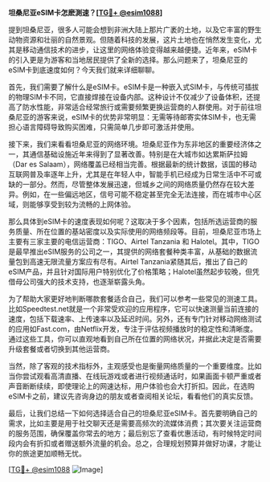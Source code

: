 **坦桑尼亚eSIM卡怎麽測速？[[TG💪+ @esim1088](https://t.me/s/esim1088)]**

提到坦桑尼亚，很多人可能会想到非洲大陆上那片广袤的土地，以及它丰富的野生动物资源和壮丽的自然景观。但随着科技的发展，这片土地也在悄然发生变化，尤其是移动通信技术的进步，让这里的网络体验变得越来越便捷。近年来，eSIM卡的引入更是为游客和当地居民提供了全新的选择。那么问题来了，坦桑尼亚的eSIM卡到底速度如何？今天我们就来详细聊聊。

首先，我们需要了解什么是eSIM卡。eSIM卡是一种嵌入式SIM卡，与传统可插拔的物理SIM卡不同，它直接焊接在设备内部。这种设计不仅减少了设备体积，还提高了防水性能，非常适合经常旅行或需要频繁更换运营商的人群使用。对于前往坦桑尼亚的游客来说，eSIM卡的优势非常明显：无需等待邮寄实体SIM卡，也无需担心语言障碍导致购买困难，只需简单几步即可激活并使用。

接下来，我们来看看坦桑尼亚的网络环境。坦桑尼亚作为东非地区的重要经济体之一，其通信基础设施近年来得到了显著改善。特别是在大城市如达累斯萨拉姆（Dar es Salaam），网络覆盖已经相当完善。根据最新的统计数据，该国的移动互联网普及率逐年上升，尤其是在年轻人中，智能手机已经成为日常生活中不可或缺的一部分。然而，尽管整体发展迅速，但城乡之间的网络质量仍然存在较大差异。例如，在一些偏远地区，信号可能不稳定甚至完全无法连接，而在城市中心区域，则能够享受到较为流畅的上网体验。

那么具体到eSIM卡的速度表现如何呢？这取决于多个因素，包括所选运营商的服务质量、所在位置的基站密度以及实际使用的网络频段等。目前，坦桑尼亚市场上主要有三家主要的电信运营商：TIGO、Airtel Tanzania 和 Halotel。其中，TIGO是最早推出eSIM服务的公司之一，其提供的网络套餐种类丰富，从基础的数据流量包到高速无限流量方案应有尽有。Airtel Tanzania紧随其后，推出了自己的eSIM产品，并且针对国际用户特别优化了价格策略；Halotel虽然起步较晚，但凭借母公司强大的技术支持，也逐渐崭露头角。

为了帮助大家更好地判断哪款套餐适合自己，我们可以参考一些常见的测速工具。比如Speedtest.net就是一个非常受欢迎的应用程序，它可以快速测量当前连接的速度，包括下载速率、上传速率以及延迟时间。另外，还有专门针对移动网络测试的应用如Fast.com，由Netflix开发，专注于评估视频播放时的稳定性和清晰度。通过这些工具，你可以直观地看到自己所在位置的网络状况，并据此决定是否需要升级套餐或者切换到其他运营商。

当然，除了客观的技术指标外，主观感受也是衡量网络质量的一个重要维度。比如当你尝试观看高清直播、在线玩游戏或者进行视频通话时，如果画面卡顿严重或者声音断断续续，即使理论上的网速达标，用户体验也会大打折扣。因此，在选购eSIM卡之前，建议先咨询身边的朋友或者查阅相关论坛，看看他们的真实反馈。

最后，让我们总结一下如何选择适合自己的坦桑尼亚eSIM卡。首先要明确自己的需求，比如主要是用于社交聊天还是需要高频次的流媒体消费；其次要关注运营商的服务范围，确保覆盖你常去的地方；最后别忘了查看优惠活动，有时候特定时间段内会有折扣或者赠送额外流量的机会。总之，合理规划预算并做好功课，才能让你的旅途更加顺畅无忧。

[[TG💪+ @esim1088](https://t.me/s/esim1088) ![Image](https://i.postimg.cc/4NQfJmqS/Snipaste-2025-05-13-00-14-12.png)]